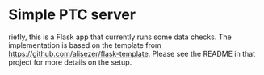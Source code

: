 # Simple PTC server

riefly, this is a Flask app that currently runs some data checks. The implementation is based on the template from https://github.com/alisezer/flask-template. Please see the README in that project for more details on the setup.
